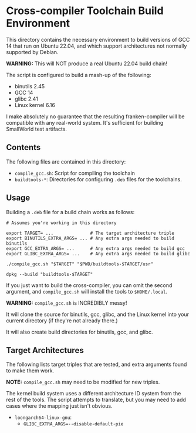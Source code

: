 # Cross-compiler Toolchain Build Environment

This directory contains the necessary environment
to build versions of GCC 14 that run on Ubuntu 22.04,
and which support architectures not normally
supported by Debian.

**WARNING:** This will NOT produce a real Ubuntu 22.04 build chain!

The script is configured to build a mash-up of the following:

- binutils 2.45
- GCC 14
- glibc 2.41
- Linux kernel 6.16

I make absolutely no guarantee that the resulting franken-compiler
will be compatible with any real-world system.
It's sufficient for building SmallWorld test artifacts.

## Contents

The following files are contained in this directory:

- `compile_gcc.sh`: Script for compiling the toolchain
- `buildtools-*`: Directories for configuring `.deb` files for the toolchains.

## Usage

Building a `.deb` file for a build chain works as follows:

```
# Assumes you're working in this directory

export TARGET= ...              # The target architecture triple
export BINUTILS_EXTRA_ARGS= ... # Any extra args needed to build binutils
export GCC_EXTRA_ARGS= ...      # Any extra args needed to build gcc
export GLIBC_EXTRA_ARGS= ...    # Any extra args needed to build glibc

./compile_gcc.sh "$TARGET" "$PWD/buildtools-$TARGET/usr"

dpkg --build "buildtools-$TARGET"
```

If you just want to build the cross-compiler,
you can omit the second argument, and `compile_gcc.sh`
will install the tools to `$HOME/.local`.

**WARNING:** `compile_gcc.sh` is INCREDIBLY messy!

It will clone the source for binutils, gcc, glibc,
and the Linux kernel into your current directory
(if they're not already there.)

It will also create build directories
for binutils, gcc, and glibc.

## Target Architectures

The following lists target triples that are tested,
and extra arguments found to make them work.

**NOTE:** `compile_gcc.sh` may need to be modified for new triples.

The kernel build system uses a different architecture ID system
from the rest of the tools.  The script attempts to translate,
but you may need to add cases where the mapping
just isn't obvious.

- `loongarch64-linux-gnu`:
    - `GLIBC_EXTRA_ARGS=--disable-default-pie`
